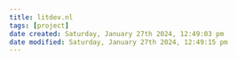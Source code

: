 ```yaml
---
title: litdev.nl
tags: [project]
date created: Saturday, January 27th 2024, 12:49:03 pm
date modified: Saturday, January 27th 2024, 12:49:15 pm
---
```

